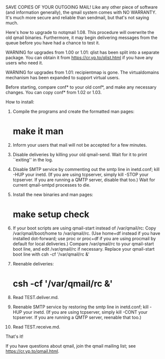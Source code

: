SAVE COPIES OF YOUR OUTGOING MAIL! Like any other piece of software (and
information generally), the qmail system comes with NO WARRANTY. It's
much more secure and reliable than sendmail, but that's not saying much.


Here's how to upgrade to notqmail 1.08. This procedure will overwrite the
old qmail binaries. Furthermore, it may begin delivering messages from
the queue before you have had a chance to test it.


WARNING for upgrades from 1.00 or 1.01: qlist has been split into a
separate package. You can obtain it from https://cr.yp.to/qlist.html
if you have any users who need it.

WARNING for upgrades from 1.01: recipientmap is gone. The virtualdomains
mechanism has been expanded to support virtual users.


Before starting, compare conf* to your old conf*, and make any necessary
changes. You can copy conf* from 1.02 or 1.03.


How to install:

 1. Compile the programs and create the formatted man pages:
       # make it man

 2. Inform your users that mail will not be accepted for a few minutes.

 3. Disable deliveries by killing your old qmail-send. Wait for it to
    print ``exiting'' in the log.

 4. Disable SMTP service by commenting out the smtp line in inetd.conf;
    kill -HUP your inetd. (If you are using tcpserver, simply kill -STOP
    your tcpserver. If you are running a QMTP server, disable that too.)
    Wait for current qmail-smtpd processes to die.

 5. Install the new binaries and man pages:
       # make setup check

 6. If your boot scripts are using qmail-start instead of /var/qmail/rc:
    Copy /var/qmail/boot/home to /var/qmail/rc. (Use home+df instead if
    you have installed dot-forward; use proc or proc+df if you are using
    procmail by default for local deliveries.) Compare /var/qmail/rc to
    your qmail-start boot line, and edit /var/qmail/rc if necessary.
    Replace your qmail-start boot line with
            csh -cf '/var/qmail/rc &'

 7. Reenable deliveries:
       # csh -cf '/var/qmail/rc &'

 8. Read TEST.deliver.md.

 9. Reenable SMTP service by restoring the smtp line in inetd.conf; kill
    -HUP your inetd. (If you are using tcpserver, simply kill -CONT your
    tcpserver. If you are running a QMTP server, reenable that too.)

10. Read TEST.receive.md.


That's it!

If you have questions about qmail, join the qmail mailing list; see
https://cr.yp.to/qmail.html.

